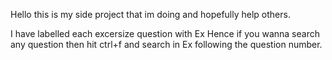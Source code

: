 Hello this is my side project that im doing and hopefully help others.

I have labelled each excersize question with Ex 
Hence if you wanna search any question then hit ctrl+f and search in Ex following the question number.